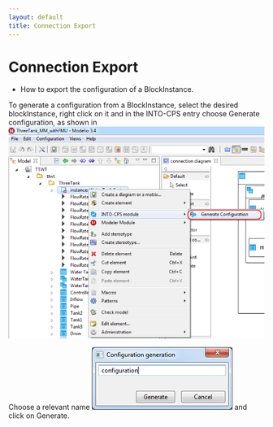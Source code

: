 ```yaml
---
layout: default
title: Connection Export
---
```





# Connection Export

* How to export the configuration of a BlockInstance.

To generate a configuration from a BlockInstance, select the desired blockInstance, right click on it and in the INTO-CPS entry choose Generate configuration, 
as shown in ![1]

Choose a relevant name ![2] and click on Generate.


[1]: sysml-generateconfig.png

[2]: sysml-configuration-name.png
 

